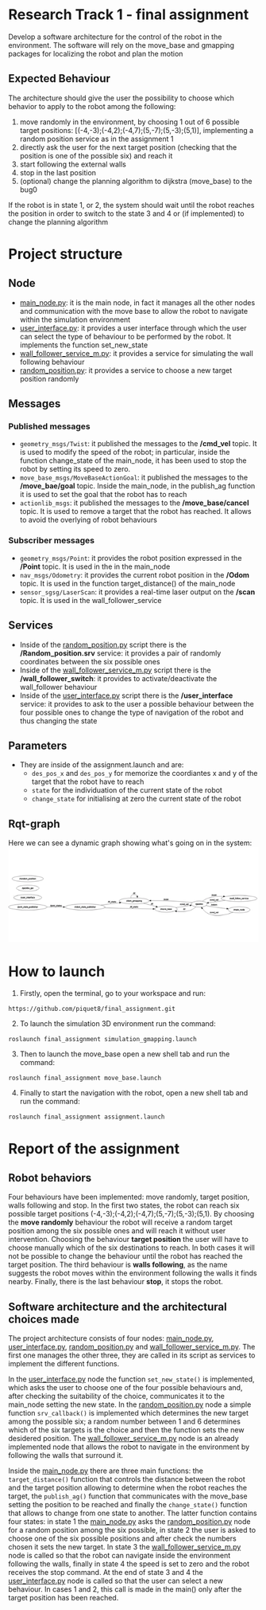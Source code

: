 # Research Track 1 - final assignment
Develop a software architecture for the control of the robot in the environment. The software will rely on the move_base and gmapping packages for localizing the robot and plan the motion
## Expected Behaviour
The architecture should give the user the possibility to choose which behavior to apply to the robot among the following:
1. move randomly in the environment, by choosing 1 out of 6 possible target positions:
[(-4,-3);(-4,2);(-4,7);(5,-7);(5,-3);(5,1)], implementing a random position service as in the assignment 1
2. directly ask the user for the next target position (checking that the position is one of the possible six) 
and reach it
3. start following the external walls
4. stop in the last position
5. (optional) change the planning algorithm to dijkstra (move_base) to the bug0

If the robot is in state 1, or 2, the system should wait until the robot reaches the position in order to switch to the state 3 and 4 or (if implemented) to change the planning algorithm
# Project structure
## Node
* [main_node.py](https://github.com/piquet8/final_assignment/blob/main/scripts/main_node.py): it is the main node, in fact it manages all the other nodes and communication with the move base to allow the robot to navigate within the simulation environment
* [user_interface.py](https://github.com/piquet8/final_assignment/blob/main/scripts/user_interface.py): it provides a user interface through which the user can select the type of behaviour to be performed by the robot. It implements the function set_new_state
* [wall_follower_service_m.py](https://github.com/piquet8/final_assignment/blob/main/scripts/wall_follower_service_m.p): it provides a service for simulating the wall following behaviour
* [random_position.py](https://github.com/piquet8/final_assignment/blob/main/scripts/random_position.py): it provides a service to choose a new target position randomly
## Messages
### Published messages
* `geometry_msgs/Twist`: it published the messages to the **/cmd_vel** topic. It is used to modify the speed of the robot; in particular, inside the function change_state of the main_node, it has been used to stop the robot by setting its speed to zero.
* `move_base_msgs/MoveBaseActionGoal`: it published the messages to the **/move_bae/goal** topic. Inside the main_node, in the publish_ag function it is used to set the goal that the robot has to reach
* `actionlib_msgs`: it published the messages to the **/move_base/cancel** topic. It is used to remove a target that the robot has reached. It allows to avoid the overlying of robot behaviours
### Subscriber messages
* `geometry_msgs/Point`: it provides the robot position expressed in the **/Point** topic. It is used in the in the main_node 
* `nav_msgs/Odometry`: it provides the current robot position in the **/Odom** topic. It is used in the function target_distance() of the main_node
* `sensor_sgsg/LaserScan`: it provides a real-time laser output on the **/scan** topic. It is used in the wall_follower_service
## Services
* Inside of the [random_position.py](https://github.com/piquet8/final_assignment/blob/main/scripts/random_position.py) script there is the **/Random_position.srv** service: it provides a pair of randomly coordinates between the six possible ones
* Inside of the [wall_follower_service_m.py](https://github.com/piquet8/final_assignment/blob/main/scripts/wall_follower_service_m.p) script there is the **/wall_follower_switch**: it provides to activate/deactivate the wall_follower behaviour
* Inside of the [user_interface.py](https://github.com/piquet8/final_assignment/blob/main/scripts/user_interface.py) script there is the **/user_interface** service: it provides to ask to the user a possible behaviour between the four possible ones to change the type of navigation of the robot and thus changing the state
## Parameters
- They are inside of the assignment.launch and are:
    - `des_pos_x` and `des_pos_y` for memorize the coordiantes x and y of the target that the robot have to reach
    - `state` for the individuation of the current state of the robot
    - `change_state` for initialising at zero the current state of the robot
## Rqt-graph
Here we can see a dynamic graph showing what's going on in the system:
![Rqt-graph](https://github.com/piquet8/final_assignment/blob/main/Rqt_graph2.png)
# How to launch
1. Firstly, open the terminal, go to your workspace and run:
```
https://github.com/piquet8/final_assignment.git
```
2. To launch the simulation 3D environment run the command:
```
roslaunch final_assignment simulation_gmapping.launch
```
3. Then to launch the move_base open a new shell tab and run the command:
```
roslaunch final_assignment move_base.launch
```
4. Finally to start the navigation with the robot, open a new shell tab and run the command:
```
roslaunch final_assignment assignment.launch
```
# Report of the assignment
## Robot behaviors
Four behaviours have been implemented: move randomly, target position, walls following and stop. In the first two states, the robot can reach six possible target positions (-4,-3);(-4,2);(-4,7);(5,-7);(5,-3);(5,1).
By choosing the **move randomly** behaviour the robot will receive a random target position among the six possible ones and will reach it without user intervention. Choosing the behaviour **target position** the user will have to choose manually which of the six destinations to reach. In both cases it will not be possible to change the behaviour until the robot has reached the target position. The third behaviour is **walls following**, as the name suggests the robot moves within the environment following the walls it finds nearby. Finally, there is the last behaviour **stop**, it stops the robot.  
## Software architecture and the architectural choices made
The project architecture consists of four nodes: [main_node.py](https://github.com/piquet8/final_assignment/blob/main/scripts/main_node.py), [user_interface.py](https://github.com/piquet8/final_assignment/blob/main/scripts/user_interface.py), [random_position.py](https://github.com/piquet8/final_assignment/blob/main/scripts/random_position.py) and [wall_follower_service_m.py](https://github.com/piquet8/final_assignment/blob/main/scripts/wall_follower_service_m.p).
The first one manages the other three, they are called in its script as services to implement the different functions. 

In the [user_interface.py](https://github.com/piquet8/final_assignment/blob/main/scripts/user_interface.py) node the function `set_new_state()` is implemented, which asks the user to choose one of the four possible behaviours and, after checking the suitability of the choice, communicates it to the main_node setting the new state. In the [random_position.py](https://github.com/piquet8/final_assignment/blob/main/scripts/random_position.py) node a simple function `srv_callback()` is implemented which determines the new target among the possible six; a random number between 1 and 6 determines which of the six targets is the choice and then the function sets the new desidered position. The [wall_follower_service_m.py](https://github.com/piquet8/final_assignment/blob/main/scripts/wall_follower_service_m.p) node is an already implemented node that allows the robot to navigate in the environment by following the walls that surround it.

Inside the [main_node.py](https://github.com/piquet8/final_assignment/blob/main/scripts/main_node.py) there are three main functions: the `target_distance()` function that controls the distance between the robot and the target position allowing to determine when the robot reaches the target, the `publish_ag()` function that communicates with the move_base setting the position to be reached and finally the `change_state()` function that allows to change from one state to another. The latter function contains four states: in state 1 the [main_node.py](https://github.com/piquet8/final_assignment/blob/main/scripts/main_node.py) asks the [random_position.py](https://github.com/piquet8/final_assignment/blob/main/scripts/random_position.py) node for a random position among the six possible, in state 2 the user is asked to choose one of the six possible positions and after check the numbers chosen it sets the new target. In state 3 the [wall_follower_service_m.py](https://github.com/piquet8/final_assignment/blob/main/scripts/wall_follower_service_m.p) node is called so that the robot can navigate inside the environment following the walls, finally in state 4 the speed is set to zero and the robot receives the stop command. At the end of state 3 and 4 the [user_interface.py](https://github.com/piquet8/final_assignment/blob/main/scripts/user_interface.py) node is called so that the user can select a new behaviour. In cases 1 and 2, this call is made in the main() only after the target position has been reached.
